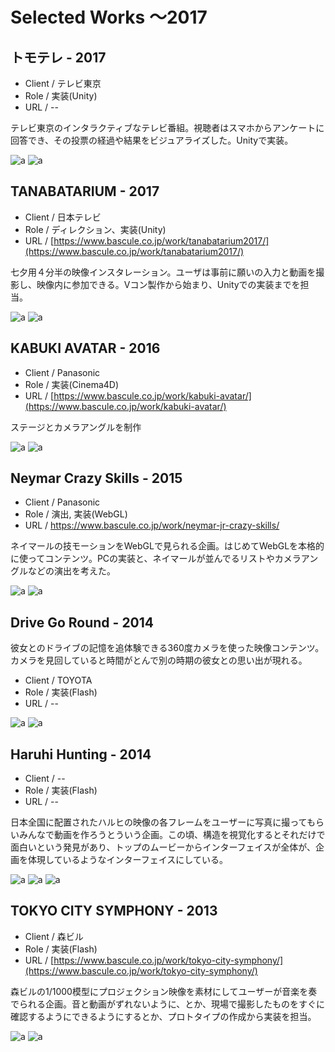 
# Selected Works 〜2017

## トモテレ - 2017

* Client / テレビ東京
* Role / 実装(Unity)
* URL / --

テレビ東京のインタラクティブなテレビ番組。視聴者はスマホからアンケートに回答でき、その投票の経過や結果をビジュアライズした。Unityで実装。

![a](./tomo/02.jpg)
![a](./tomo/03.jpg)


## TANABATARIUM - 2017

* Client / 日本テレビ
* Role / ディレクション、実装(Unity)
* URL / [https://www.bascule.co.jp/work/tanabatarium2017/](https://www.bascule.co.jp/work/tanabatarium2017/)

七夕用４分半の映像インスタレーション。ユーザは事前に願いの入力と動画を撮影し、映像内に参加できる。Vコン製作から始まり、Unityでの実装までを担当。

![a](./tanabata/01.jpg)
![a](./tanabata/02.jpg)


## KABUKI AVATAR - 2016

* Client / Panasonic
* Role / 実装(Cinema4D)
* URL / [https://www.bascule.co.jp/work/kabuki-avatar/](https://www.bascule.co.jp/work/kabuki-avatar/)

ステージとカメラアングルを制作

![a](./kabuki/01.jpg)
![a](./kabuki/02.jpg)


## Neymar Crazy Skills - 2015
* Client / Panasonic 
* Role / 演出, 実装(WebGL)
* URL / https://www.bascule.co.jp/work/neymar-jr-crazy-skills/

ネイマールの技モーションをWebGLで見られる企画。はじめてWebGLを本格的に使ってコンテンツ。PCの実装と、ネイマールが並んでるリストやカメラアングルなどの演出を考えた。

![a](./neymar/01.jpg)
![a](./neymar/02.jpg)




## Drive Go Round - 2014

彼女とのドライブの記憶を追体験できる360度カメラを使った映像コンテンツ。カメラを見回していると時間がとんで別の時期の彼女との思い出が現れる。

* Client / TOYOTA
* Role / 実装(Flash)
* URL / --

![a](./drive/drive01.jpg)
![a](./drive/drive02.jpg)


## Haruhi Hunting - 2014

* Client / --
* Role / 実装(Flash)
* URL / --

日本全国に配置されたハルヒの映像の各フレームをユーザーに写真に撮ってもらいみんなで動画を作ろうとういう企画。この頃、構造を視覚化するとそれだけで面白いという発見があり、トップのムービーからインターフェイスが全体が、企画を体現しているようなインターフェイスにしている。

![a](./haruhi/01.jpg)
![a](./haruhi/02.jpg)
![a](./haruhi/03.jpg)


## TOKYO CITY SYMPHONY - 2013
* Client / 森ビル
* Role / 実装(Flash)
* URL / [https://www.bascule.co.jp/work/tokyo-city-symphony/](https://www.bascule.co.jp/work/tokyo-city-symphony/)

森ビルの1/1000模型にプロジェクション映像を素材にしてユーザーが音楽を奏でられる企画。音と動画がずれないように、とか、現場で撮影したものをすぐに確認するようにできるようにするとか、プロトタイプの作成から実装を担当。

![a](./tcs/01.jpg)
![a](./tcs/02.jpg)




